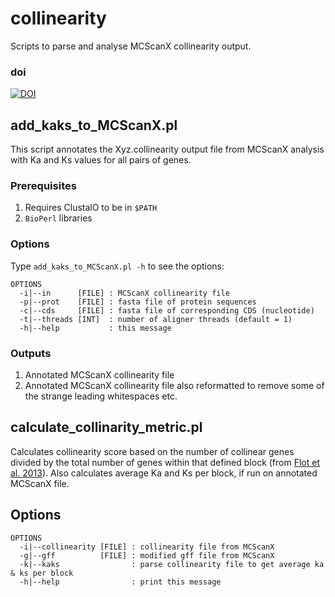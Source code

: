 # collinearity
Scripts to parse and analyse MCScanX collinearity output.

### doi

[![DOI](https://zenodo.org/badge/92963110.svg)](https://zenodo.org/badge/latestdoi/92963110)

## add_kaks_to_MCScanX.pl
This script annotates the Xyz.collinearity output file from MCScanX analysis with Ka and Ks values for all pairs of genes.

### Prerequisites
1. Requires ClustalO to be in `$PATH`
2. `BioPerl` libraries

### Options
Type `add_kaks_to_MCScanX.pl -h` to see the options:
```
OPTIONS
  -i|--in      [FILE] : MCScanX collinearity file
  -p|--prot    [FILE] : fasta file of protein sequences
  -c|--cds     [FILE] : fasta file of corresponding CDS (nucleotide)
  -t|--threads [INT]  : number of aligner threads (default = 1)
  -h|--help           : this message
```

### Outputs
1. Annotated MCScanX collinearity file
2. Annotated MCScanX collinearity file also reformatted to remove some of the strange leading whitespaces etc.

## calculate_collinarity_metric.pl
Calculates collinearity score based on the number of collinear genes divided by the total number of genes within that defined block (from [Flot et al. 2013](http://dx.doi.org/10.1038/nature12326)).
Also calculates average Ka and Ks per block, if run on annotated MCScanX file.

## Options
```
OPTIONS
  -i|--collinearity [FILE] : collinearity file from MCScanX
  -g|--gff          [FILE] : modified gff file from MCScanX
  -k|--kaks                : parse collinearity file to get average ka & ks per block
  -h|--help                : print this message
```

##

